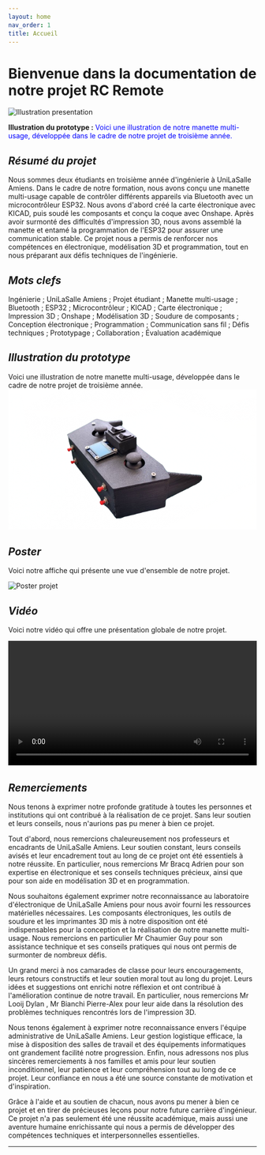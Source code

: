 ```yaml
---
layout: home
nav_order: 1
title: Accueil
---
```


# Bienvenue dans la documentation de notre projet RC Remote

![Illustration presentation](images/image4.png)

**Illustration du prototype :** <span style="color:blue">Voici une illustration de notre manette multi-usage, développée dans le cadre de notre projet de troisième année.</span>

## _Résumé du projet_

Nous sommes deux étudiants en troisième année d'ingénierie à UniLaSalle Amiens. Dans le cadre de notre formation, nous avons conçu une manette multi-usage capable de contrôler différents appareils via Bluetooth avec un microcontrôleur ESP32.
Nous avons d'abord créé la carte électronique avec KICAD, puis soudé les composants et conçu la coque avec Onshape. Après avoir surmonté des difficultés d'impression 3D, nous avons assemblé la manette et entamé la programmation de l'ESP32 pour assurer une communication stable.
Ce projet nous a permis de renforcer nos compétences en électronique, modélisation 3D et programmation, tout en nous préparant aux défis techniques de l'ingénierie.

## _Mots clefs_

Ingénierie ; UniLaSalle Amiens ; Projet étudiant ; Manette multi-usage ; Bluetooth ; ESP32 ; Microcontrôleur ; KICAD ; Carte électronique ; Impression 3D ; Onshape ; Modélisation 3D ; Soudure de composants ; Conception électronique ; Programmation ; Communication sans fil ; Défis techniques ; Prototypage ; Collaboration ; Évaluation académique

## _Illustration du prototype_

Voici une illustration de notre manette multi-usage, développée dans le cadre de notre projet de troisième année.
![Illustration du prototype](images/image5.png)

## _Poster_

Voici notre affiche qui présente une vue d'ensemble de notre projet.

![Poster projet](images/poster.png)

## _Vidéo_

Voici notre vidéo qui offre une présentation globale de notre projet.

<video src="images/video.mp4" controls title="Title"  style="width: 100%;"></video>

## _Remerciements_

Nous tenons à exprimer notre profonde gratitude à toutes les personnes et institutions qui ont contribué à la réalisation de ce projet. Sans leur soutien et leurs conseils, nous n'aurions pas pu mener à bien ce projet.

Tout d'abord, nous remercions chaleureusement nos professeurs et encadrants de UniLaSalle Amiens. Leur soutien constant, leurs conseils avisés et leur encadrement tout au long de ce projet ont été essentiels à notre réussite. En particulier, nous remercions Mr Bracq Adrien pour son expertise en électronique et ses conseils techniques précieux, ainsi que pour son aide en modélisation 3D et en programmation.

Nous souhaitons également exprimer notre reconnaissance au laboratoire d'électronique de UniLaSalle Amiens pour nous avoir fourni les ressources matérielles nécessaires. Les composants électroniques, les outils de soudure et les imprimantes 3D mis à notre disposition ont été indispensables pour la conception et la réalisation de notre manette multi-usage. Nous remercions en particulier Mr Chaumier Guy pour son assistance technique et ses conseils pratiques qui nous ont permis de surmonter de nombreux défis.

Un grand merci à nos camarades de classe pour leurs encouragements, leurs retours constructifs et leur soutien moral tout au long du projet. Leurs idées et suggestions ont enrichi notre réflexion et ont contribué à l'amélioration continue de notre travail. En particulier, nous remercions Mr Looij Dylan , Mr Bianchi Pierre-Alex pour leur aide dans la résolution des problèmes techniques rencontrés lors de l'impression 3D.

Nous tenons également à exprimer notre reconnaissance envers l'équipe administrative de UniLaSalle Amiens. Leur gestion logistique efficace, la mise à disposition des salles de travail et des équipements informatiques ont grandement facilité notre progression. 
Enfin, nous adressons nos plus sincères remerciements à nos familles et amis pour leur soutien inconditionnel, leur patience et leur compréhension tout au long de ce projet. Leur confiance en nous a été une source constante de motivation et d'inspiration. 

Grâce à l'aide et au soutien de chacun, nous avons pu mener à bien ce projet et en tirer de précieuses leçons pour notre future carrière d'ingénieur. Ce projet n'a pas seulement été une réussite académique, mais aussi une aventure humaine enrichissante qui nous a permis de développer des compétences techniques et interpersonnelles essentielles.

---
